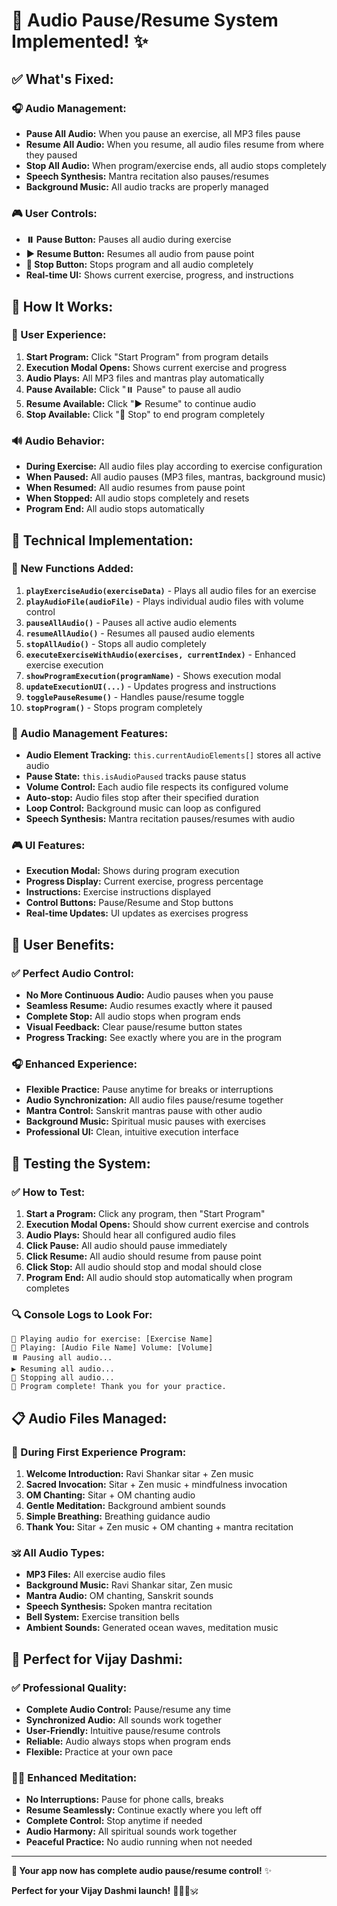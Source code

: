 # 🎵 **Audio Pause/Resume System Implemented!** ✨

## ✅ **What's Fixed:**

### **🎧 Audio Management:**
- **Pause All Audio:** When you pause an exercise, all MP3 files pause
- **Resume All Audio:** When you resume, all audio files resume from where they paused
- **Stop All Audio:** When program/exercise ends, all audio stops completely
- **Speech Synthesis:** Mantra recitation also pauses/resumes
- **Background Music:** All audio tracks are properly managed

### **🎮 User Controls:**
- **⏸️ Pause Button:** Pauses all audio during exercise
- **▶️ Resume Button:** Resumes all audio from pause point
- **🛑 Stop Button:** Stops program and all audio completely
- **Real-time UI:** Shows current exercise, progress, and instructions

## 🎯 **How It Works:**

### **📱 User Experience:**
1. **Start Program:** Click "Start Program" from program details
2. **Execution Modal Opens:** Shows current exercise and progress
3. **Audio Plays:** All MP3 files and mantras play automatically
4. **Pause Available:** Click "⏸️ Pause" to pause all audio
5. **Resume Available:** Click "▶️ Resume" to continue audio
6. **Stop Available:** Click "🛑 Stop" to end program completely

### **🔊 Audio Behavior:**
- **During Exercise:** All audio files play according to exercise configuration
- **When Paused:** All audio pauses (MP3 files, mantras, background music)
- **When Resumed:** All audio resumes from pause point
- **When Stopped:** All audio stops completely and resets
- **Program End:** All audio stops automatically

## 🧪 **Technical Implementation:**

### **📁 New Functions Added:**
1. **`playExerciseAudio(exerciseData)`** - Plays all audio files for an exercise
2. **`playAudioFile(audioFile)`** - Plays individual audio files with volume control
3. **`pauseAllAudio()`** - Pauses all active audio elements
4. **`resumeAllAudio()`** - Resumes all paused audio elements
5. **`stopAllAudio()`** - Stops all audio completely
6. **`executeExerciseWithAudio(exercises, currentIndex)`** - Enhanced exercise execution
7. **`showProgramExecution(programName)`** - Shows execution modal
8. **`updateExecutionUI(...)`** - Updates progress and instructions
9. **`togglePauseResume()`** - Handles pause/resume toggle
10. **`stopProgram()`** - Stops program completely

### **🎵 Audio Management Features:**
- **Audio Element Tracking:** `this.currentAudioElements[]` stores all active audio
- **Pause State:** `this.isAudioPaused` tracks pause status
- **Volume Control:** Each audio file respects its configured volume
- **Auto-stop:** Audio files stop after their specified duration
- **Loop Control:** Background music can loop as configured
- **Speech Synthesis:** Mantra recitation pauses/resumes with audio

### **🎮 UI Features:**
- **Execution Modal:** Shows during program execution
- **Progress Display:** Current exercise, progress percentage
- **Instructions:** Exercise instructions displayed
- **Control Buttons:** Pause/Resume and Stop buttons
- **Real-time Updates:** UI updates as exercises progress

## 🎉 **User Benefits:**

### **✅ Perfect Audio Control:**
- **No More Continuous Audio:** Audio pauses when you pause
- **Seamless Resume:** Audio resumes exactly where it paused
- **Complete Stop:** All audio stops when program ends
- **Visual Feedback:** Clear pause/resume button states
- **Progress Tracking:** See exactly where you are in the program

### **🎧 Enhanced Experience:**
- **Flexible Practice:** Pause anytime for breaks or interruptions
- **Audio Synchronization:** All audio files pause/resume together
- **Mantra Control:** Sanskrit mantras pause with other audio
- **Background Music:** Spiritual music pauses with exercises
- **Professional UI:** Clean, intuitive execution interface

## 🚀 **Testing the System:**

### **✅ How to Test:**
1. **Start a Program:** Click any program, then "Start Program"
2. **Execution Modal Opens:** Should show current exercise and controls
3. **Audio Plays:** Should hear all configured audio files
4. **Click Pause:** All audio should pause immediately
5. **Click Resume:** All audio should resume from pause point
6. **Click Stop:** All audio should stop and modal should close
7. **Program End:** All audio should stop automatically when program completes

### **🔍 Console Logs to Look For:**
```
🎵 Playing audio for exercise: [Exercise Name]
🎵 Playing: [Audio File Name] Volume: [Volume]
⏸️ Pausing all audio...
▶️ Resuming all audio...
🛑 Stopping all audio...
🎉 Program complete! Thank you for your practice.
```

## 📋 **Audio Files Managed:**

### **🎵 During First Experience Program:**
1. **Welcome Introduction:** Ravi Shankar sitar + Zen music
2. **Sacred Invocation:** Sitar + Zen music + mindfulness invocation
3. **OM Chanting:** Sitar + OM chanting audio
4. **Gentle Meditation:** Background ambient sounds
5. **Simple Breathing:** Breathing guidance audio
6. **Thank You:** Sitar + Zen music + OM chanting + mantra recitation

### **🕉️ All Audio Types:**
- **MP3 Files:** All exercise audio files
- **Background Music:** Ravi Shankar sitar, Zen music
- **Mantra Audio:** OM chanting, Sanskrit sounds
- **Speech Synthesis:** Spoken mantra recitation
- **Bell System:** Exercise transition bells
- **Ambient Sounds:** Generated ocean waves, meditation music

## 🎯 **Perfect for Vijay Dashmi:**

### **✅ Professional Quality:**
- **Complete Audio Control:** Pause/resume any time
- **Synchronized Audio:** All sounds work together
- **User-Friendly:** Intuitive pause/resume controls
- **Reliable:** Audio always stops when program ends
- **Flexible:** Practice at your own pace

### **🧘‍♀️ Enhanced Meditation:**
- **No Interruptions:** Pause for phone calls, breaks
- **Resume Seamlessly:** Continue exactly where you left off
- **Complete Control:** Stop anytime if needed
- **Audio Harmony:** All spiritual sounds work together
- **Peaceful Practice:** No audio running when not needed

---

**🎵 Your app now has complete audio pause/resume control!** ✨

**Perfect for your Vijay Dashmi launch!** 🧘‍♀️🎵🕉️

